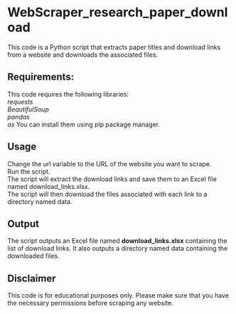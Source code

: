 # WebScraper_research_paper_download
This code is a Python script that extracts paper titles and download links from a website and downloads the associated files.

<h2>Requirements:</h2>
This code requires the following libraries:
<br>
<i>requests<br>
BeautifulSoup<br>
pandas<br>
os</i>
You can install them using pip package manager.
<br>
<h2>Usage</h2>
Change the url variable to the URL of the website you want to scrape.<br>
Run the script.<br>
The script will extract the download links and save them to an Excel file named download_links.xlsx.<br>
The script will then download the files associated with each link to a directory named data.<br>

<h2>Output</h2>
The script outputs an Excel file named <b>download_links.xlsx</b> containing the list of download links. It also outputs a directory named data containing the downloaded files.

<h2>Disclaimer</h2>
This code is for educational purposes only. Please make sure that you have the necessary permissions before scraping any website.
